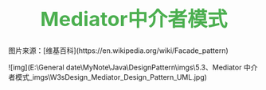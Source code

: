 <h1 align='center' style='color:#4cAF50;font-size:40px'>  Mediator中介者模式</h1>
图片来源：[维基百科](https://en.wikipedia.org/wiki/Facade_pattern)



![img](E:\General date\MyNote\Java\DesignPattern\imgs\5.3、Mediator 中介者模式_imgs\W3sDesign_Mediator_Design_Pattern_UML.jpg)

​					